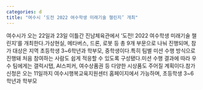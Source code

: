 ```yaml
---
categories: d
title: "여수시 ‘도전 2022 여수학생 미래기술 챌린지’ 개최"
---
```

여수시가 오는 22일과 23일 이틀간 진남체육관에서 ‘도전! 2022 여수학생 미래기술 챌린지’를 개최한다.가상현실, 메타버스, 드론, 로봇 등 총 9개 부문으로 나눠 진행되며, 참가 대상은 지역 초등학생 3~6학년과 학부모, 중학생이다.특히 팀별 미션 수행 방식으로 진행돼 처음 참여하는 사람도 쉽게 적응할 수 있도록 구성됐다.미션 수행 결과에 따라 우수 팀에게는 갤럭시탭, AI스피커, 여수상품권 등 다양한 시상품도 주어질 계획이다.참가 신청은 오는 11일까지 여수시행복교육지원센터 홈페이지에서 가능하며, 초등학생 3~6학년과 학부모